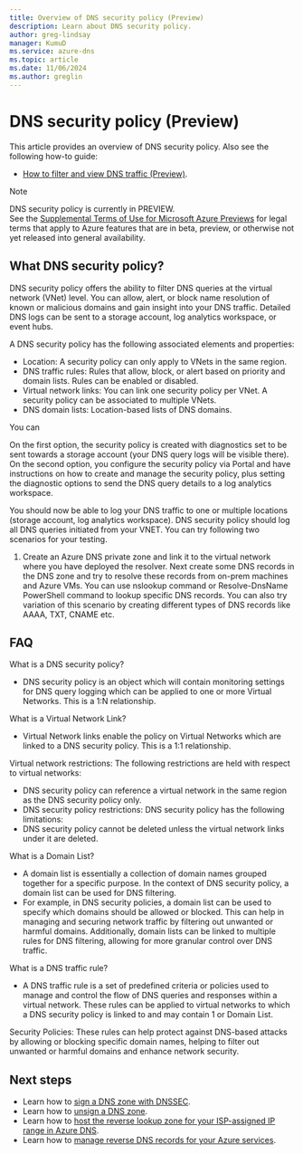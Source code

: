 ```yaml
---
title: Overview of DNS security policy (Preview)
description: Learn about DNS security policy.
author: greg-lindsay
manager: KumuD
ms.service: azure-dns
ms.topic: article
ms.date: 11/06/2024
ms.author: greglin
---
```


# DNS security policy (Preview)

This article provides an overview of DNS security policy. Also see the following how-to guide:

- [How to filter and view DNS traffic (Preview)](dns-traffic-log-how-to.md).

> [!NOTE]
> DNS security policy is currently in PREVIEW.<br> 
> See the [Supplemental Terms of Use for Microsoft Azure Previews](https://azure.microsoft.com/support/legal/preview-supplemental-terms/) for legal terms that apply to Azure features that are in beta, preview, or otherwise not yet released into general availability.
 
## What DNS security policy?

DNS security policy offers the ability to filter DNS queries at the virtual network (VNet) level. You can allow, alert, or block name resolution of known or malicious domains and gain insight into your DNS traffic. Detailed DNS logs can be sent to a storage account, log analytics workspace, or event hubs.

A DNS security policy has the following associated elements and properties:
- Location: A security policy can only apply to VNets in the same region.
- DNS traffic rules: Rules that allow, block, or alert based on priority and domain lists. Rules can be enabled or disabled.
- Virtual network links: You can link one security policy per VNet. A security policy can be associated to multiple VNets.
- DNS domain lists: Location-based lists of DNS domains.

You can

On the first option, the security policy is created with diagnostics set to be sent towards a storage account (your DNS query logs will be visible there).
On the second option, you configure the security policy via Portal and have instructions on how to create and manage the security policy, plus setting the diagnostic options to send the DNS query details to a log analytics workspace.

You should now be able to log your DNS traffic to one or multiple locations (storage account, log analytics workspace). DNS security policy should log all DNS queries initiated from your VNET. You can try following two scenarios for your testing.
1. Create an Azure DNS private zone and link it to the virtual network where you have deployed the resolver. Next create some DNS records in the DNS zone and try to resolve these records from on-prem machines and Azure VMs. You can use nslookup command or Resolve-DnsName PowerShell command to lookup specific DNS records. You can also try variation of this scenario by creating different types of DNS records like AAAA, TXT, CNAME etc.

## FAQ

What is a DNS security policy?
- DNS security policy is an object which will contain monitoring settings for DNS query logging which can be applied to one or more Virtual Networks. This is a 1:N relationship.

What is a Virtual Network Link?
- Virtual Network links enable the policy on Virtual Networks which are linked to a DNS security policy. This is a 1:1 relationship.

Virtual network restrictions: The following restrictions are held with respect to virtual networks:
- DNS security policy can reference a virtual network in the same region as the DNS security policy only.
- DNS security policy restrictions: DNS security policy has the following limitations:
- DNS security policy cannot be deleted unless the virtual network links under it are deleted.

What is a Domain List?
- A domain list is essentially a collection of domain names grouped together for a specific purpose. In the context of DNS security policy, a domain list can be used for DNS filtering.
- For example, in DNS security policies, a domain list can be used to specify which domains should be allowed or blocked. This can help in managing and securing network traffic by filtering out unwanted or harmful domains. Additionally, domain lists can be linked to multiple rules for DNS filtering, allowing for more granular control over DNS traffic.

What is a DNS traffic rule?
- A DNS traffic rule is a set of predefined criteria or policies used to manage and control the flow of DNS queries and responses within a virtual network. These rules can be applied to virtual networks to which a DNS security policy is linked to and may contain 1 or Domain List.

Security Policies: These rules can help protect against DNS-based attacks by allowing or blocking specific domain names, helping to filter out unwanted or harmful domains and enhance network security.

## Next steps

- Learn how to [sign a DNS zone with DNSSEC](dnssec-how-to.md).
- Learn how to [unsign a DNS zone](dnssec-unsign.md).
- Learn how to [host the reverse lookup zone for your ISP-assigned IP range in Azure DNS](dns-reverse-dns-for-azure-services.md).
- Learn how to [manage reverse DNS records for your Azure services](dns-reverse-dns-for-azure-services.md).
